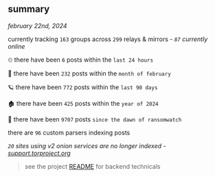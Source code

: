 
## summary
_february 22nd, 2024_

currently tracking `163` groups across `299` relays & mirrors - _`87` currently online_

⏲ there have been `6` posts within the `last 24 hours`

🦈 there have been `232` posts within the `month of february`

🪐 there have been `772` posts within the `last 90 days`

🏚 there have been `425` posts within the `year of 2024`

🦕 there have been `9707` posts `since the dawn of ransomwatch`

there are `96` custom parsers indexing posts

_`20` sites using v2 onion services are no longer indexed - [support.torproject.org](https://support.torproject.org/onionservices/v2-deprecation/)_

> see the project [README](https://github.com/joshhighet/ransomwatch#ransomwatch--) for backend technicals
